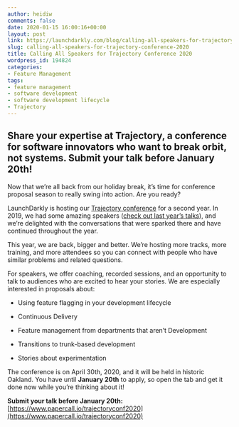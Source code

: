 ```yaml
---
author: heidiw
comments: false
date: 2020-01-15 16:00:16+00:00
layout: post
link: https://launchdarkly.com/blog/calling-all-speakers-for-trajectory-conference-2020/
slug: calling-all-speakers-for-trajectory-conference-2020
title: Calling All Speakers for Trajectory Conference 2020
wordpress_id: 194824
categories:
- Feature Management
tags:
- feature management
- software development
- software development lifecycle
- Trajectory
---
```


## Share your expertise at Trajectory, a conference for software innovators who want to break orbit, not systems. Submit your talk before January 20th!


Now that we’re all back from our holiday break, it’s time for conference proposal season to really swing into action. Are you ready?

LaunchDarkly is hosting our [Trajectory conference](https://www.trajectoryconf.com/) for a second year. In 2019, we had some amazing speakers ([check out last year’s talks](https://launchdarkly.com/trajectory-signup/)), and we’re delighted with the conversations that were sparked there and have continued throughout the year.

This year, we are back, bigger and better. We’re hosting more tracks, more training, and more attendees so you can connect with people who have similar problems and related questions.

For speakers, we offer coaching, recorded sessions, and an opportunity to talk to audiences who are excited to hear your stories. We are especially interested in proposals about:



 	
  * Using feature flagging in your development lifecycle

 	
  * Continuous Delivery

 	
  * Feature management from departments that aren’t Development

 	
  * Transitions to trunk-based development

 	
  * Stories about experimentation


The conference is on April 30th, 2020, and it will be held in historic Oakland. You have until **January 20th** to apply, so open the tab and get it done now while you’re thinking about it!

**Submit your talk before January 20th:** [https://www.papercall.io/trajectoryconf2020](https://www.papercall.io/trajectoryconf2020)
